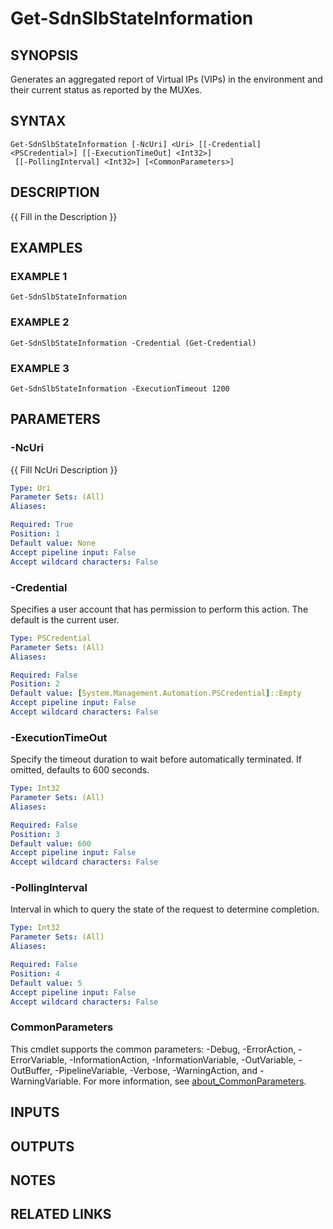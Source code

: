 # Get-SdnSlbStateInformation

## SYNOPSIS
Generates an aggregated report of Virtual IPs (VIPs) in the environment and their current status as reported by the MUXes.

## SYNTAX

```
Get-SdnSlbStateInformation [-NcUri] <Uri> [[-Credential] <PSCredential>] [[-ExecutionTimeOut] <Int32>]
 [[-PollingInterval] <Int32>] [<CommonParameters>]
```

## DESCRIPTION
{{ Fill in the Description }}

## EXAMPLES

### EXAMPLE 1
```
Get-SdnSlbStateInformation
```

### EXAMPLE 2
```
Get-SdnSlbStateInformation -Credential (Get-Credential)
```

### EXAMPLE 3
```
Get-SdnSlbStateInformation -ExecutionTimeout 1200
```

## PARAMETERS

### -NcUri
{{ Fill NcUri Description }}

```yaml
Type: Uri
Parameter Sets: (All)
Aliases:

Required: True
Position: 1
Default value: None
Accept pipeline input: False
Accept wildcard characters: False
```

### -Credential
Specifies a user account that has permission to perform this action.
The default is the current user.

```yaml
Type: PSCredential
Parameter Sets: (All)
Aliases:

Required: False
Position: 2
Default value: [System.Management.Automation.PSCredential]::Empty
Accept pipeline input: False
Accept wildcard characters: False
```

### -ExecutionTimeOut
Specify the timeout duration to wait before automatically terminated.
If omitted, defaults to 600 seconds.

```yaml
Type: Int32
Parameter Sets: (All)
Aliases:

Required: False
Position: 3
Default value: 600
Accept pipeline input: False
Accept wildcard characters: False
```

### -PollingInterval
Interval in which to query the state of the request to determine completion.

```yaml
Type: Int32
Parameter Sets: (All)
Aliases:

Required: False
Position: 4
Default value: 5
Accept pipeline input: False
Accept wildcard characters: False
```

### CommonParameters
This cmdlet supports the common parameters: -Debug, -ErrorAction, -ErrorVariable, -InformationAction, -InformationVariable, -OutVariable, -OutBuffer, -PipelineVariable, -Verbose, -WarningAction, and -WarningVariable. For more information, see [about_CommonParameters](http://go.microsoft.com/fwlink/?LinkID=113216).

## INPUTS

## OUTPUTS

## NOTES

## RELATED LINKS

